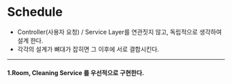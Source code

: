 # Schedule

* Controller(사용자 요청) / Service Layer를 연관짓지 않고, 독립적으로 생각하여 설계 한다.
* 각각의 설계가 뼈대가 잡히면 그 이후에 서로 결합시킨다.
---
#### 1.Room, Cleaning Service 를 우선적으로 구현한다.  